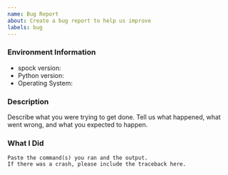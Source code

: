 ```yaml
---
name: Bug Report
about: Create a bug report to help us improve
labels: bug
---
```


<!-- Please search existing issues to avoid creating duplicates. -->

### Environment Information

-   spock version:
-   Python version:
-   Operating System:

### Description

Describe what you were trying to get done.
Tell us what happened, what went wrong, and what you expected to happen.

### What I Did

```
Paste the command(s) you ran and the output.
If there was a crash, please include the traceback here.
```
